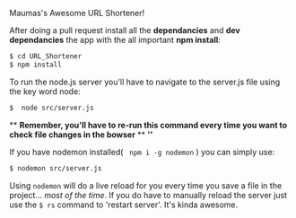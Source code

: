 Maumas's Awesome URL Shortener!

After doing a pull request install all the **dependancies** and **dev dependancies** the app with the all important **npm install**:
```bash
$ cd URL_Shortener
$ npm install
```

To run the node.js server you'll have to navigate to the server.js file using the key word node:
```bash
$  node src/server.js
```
\*\* **Remember, you'll have to re-run this command every time you want to check file changes in the bowser** \*\*
**''**


If you have nodemon installed( ``` npm i -g nodemon``` ) you can simply use:
```bash
$ nodemon src/server.js
```

Using ``` nodemon ``` will do a live reload for you every time you save a file in the project... *most of the time*.
If you do have to manually reload the server just use the ``` $ rs ``` command to 'restart server'. It's kinda awesome.
